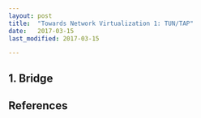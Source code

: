 ```yaml
---
layout: post
title:  "Towards Network Virtualization 1: TUN/TAP"
date:   2017-03-15
last_modified: 2017-03-15

---
```



## 1. Bridge

## References
